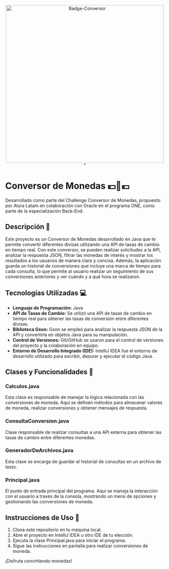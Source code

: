<p align="center">
  <img src=<img width="500" height="500" alt="Badge-Conversor" src="https://github.com/user-attachments/assets/75ecad59-e771-4d07-940e-f0f9a44240ee" />
"
</p>

# Conversor de Monedas 💵💱💶

Desarrollado como parte del Challenge Conversor de Monedas, propuesto por Alura Latam en colaboración con Oracle en el programa ONE, como parte de la especialización Back-End.

## Descripción 📝

Este proyecto es un Conversor de Monedas desarrollado en Java que te permite convertir diferentes divisas utilizando una API de tasas de cambio en tiempo real. Con este conversor, se pueden realizar solicitudes a la API, analizar la respuesta JSON, filtrar las monedas de interés y mostrar los resultados a los usuarios de manera clara y concisa. Además, la aplicación guarda un historial de conversiones que incluye una marca de tiempo para cada consulta, lo que permite al usuario realizar un seguimiento de sus conversiones anteriores y ver cuándo y a qué hora se realizaron.

## Tecnologías Utilizadas 💻

- **Lenguaje de Programación:** Java
- **API de Tasas de Cambio:** Se utilizó una API de tasas de cambio en tiempo real para obtener las tasas de conversión entre diferentes divisas.
- **Biblioteca Gson:** Gson se empleó para analizar la respuesta JSON de la API y convertirla en objetos Java para su manipulación.
- **Control de Versiones:** Git/GitHub se usaron para el control de versiones del proyecto y la colaboración en equipo.
- **Entorno de Desarrollo Integrado (IDE):** IntelliJ IDEA fue el entorno de desarrollo utilizado para escribir, depurar y ejecutar el código Java.

## Clases y Funcionalidades 🧩

### Calculos.java

Esta clase es responsable de manejar la lógica relacionada con las conversiones de moneda. Aquí se definen métodos para almacenar valores de moneda, realizar conversiones y obtener mensajes de respuesta.

### ConsultaConversion.java

Clase responsable de realizar consultas a una API externa para obtener las tasas de cambio entre diferentes monedas.

### GeneradorDeArchivos.java

Esta clase se encarga de guardar el historial de consultas en un archivo de texto.

### Principal.java

El punto de entrada principal del programa. Aquí se maneja la interacción con el usuario a través de la consola, mostrando un menú de opciones y gestionando las conversiones de moneda.


## Instrucciones de Uso 🚀

1. Clona este repositorio en tu máquina local.
2. Abre el proyecto en IntelliJ IDEA u otro IDE de tu elección.
3. Ejecuta la clase Principal.java para iniciar el programa.
4. Sigue las instrucciones en pantalla para realizar conversiones de moneda.

¡Disfruta convirtiendo monedas!

